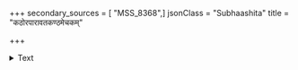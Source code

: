 +++
secondary_sources = [ "MSS_8368",]
jsonClass = "Subhaashita"
title = "कठोरपारावतकण्ठमेचकम्"

+++

<details><summary>Text</summary>

कठोरपारावतकण्ठमेचकं वपुर्वूषस्कन्धसुबन्धुरांसकम्।  
प्रसन्नर्सिहस्तिमितं च वीक्षितं ध्वनिश्च मङ्गल्यमृदङ्गमांसलः॥
</details>
